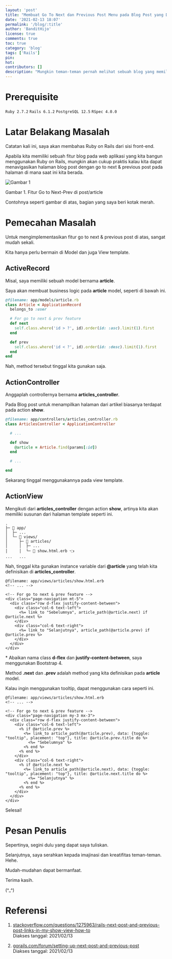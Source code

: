 ```yaml
---
layout: 'post'
title: "Membuat Go To Next dan Previous Post Menu pada Blog Post yang Dibangun dengan Rails"
date: '2021-02-13 18:07'
permalink: '/blog/:title'
author: 'BanditHijo'
license: true
comments: true
toc: true
category: 'blog'
tags: ['Rails']
pin:
hot:
contributors: []
description: "Mungkin teman-teman pernah melihat sebuah blog yang memiliki fitur go to next dan previous post? Nah, kita akan membuat fitur yang sama seperti itu, apabila teman-teman memiliki web aplikasi dalam bentuk blog yang dibangun menggunakan Ruby on Rails."
---
```


# Prerequisite

`Ruby 2.7.2` `Rails 6.1.2` `PostgreSQL 12.5` `RSpec 4.0.0`

# Latar Belakang Masalah

Catatan kali ini, saya akan membahas Ruby on Rails dari sisi front-end.

Apabila kita memiliki sebuah fitur blog pada web aplikasi yang kita bangun menggunakan Ruby on Rails, mungkin akan cukup praktis kalau kita dapat menavigasikan halaman blog post dengan go to next & previous post pada halaman di mana saat ini kita berada.

![Gambar 1](https://i.postimg.cc/yYhJHBtq/gambar-01.gif)

Gambar 1. Fitur Go to Next-Prev di post/article

Contohnya seperti gambar di atas, bagian yang saya beri kotak merah.


# Pemecahan Masalah

Untuk mengimplementasikan fitur go to next & previous post di atas, sangat mudah sekali.

Kita hanya perlu bermain di Model dan juga View template.


## ActiveRecord

Misal, saya memiliki sebuah model bernama **article**.

Saya akan membuat business logic pada **article** model, seperti di bawah ini.

```ruby
@filename: app/models/article.rb
class Article < ApplicationRecord
  belongs_to :user

  # For go to next & prev feature
  def next
    self.class.where('id > ?', id).order(id: :asc).limit(1).first
  end

  def prev
    self.class.where('id < ?', id).order(id: :desc).limit(1).first
  end
end
```

Nah, method tersebut tinggal kita gunakan saja.


## ActionController

Anggaplah controllernya bernama **articles_controller**.

Pada Blog post untuk menampilkan halaman dari artikel biasanya terdapat pada action **show**.

```ruby
@filename: app/controllers/articles_controller.rb
class ArticlesController < ApplicationController

  # ...

  def show
    @article = Article.find(params[:id])
  end

  # ...

end
```

Sekarang tinggal menggunakannya pada view template.


## ActionView

Mengikuti dari **articles_controller** dengan action **show**, artinya kita akan memiliki susunan dari halaman template seperti ini.

```
.
├─ 📂 app/
│  ├─ ...
│  └─ 📂 views/
│     ├─ 📂 articles/
│     │  ├─ ...
│     │  └─ 📄 show.html.erb 👈️
...   ...
```

Nah, tinggal kita gunakan instance variable dari **@article** yang telah kita definisikan di **articles_controller**.

```eruby
@filename: app/views/articles/show.html.erb
<!-- ... -->

<!-- For go to next & prev feature -->
<div class="page-navigation mt-5">
  <div class="row d-flex justify-content-between">
    <div class="col-6 text-left">
      <%= link_to "Sebelumnya", article_path(@article.next) if @article.next %>
    </div>
    <div class="col-6 text-right">
      <%= link_to "Selanjutnya", article_path(@article.prev) if @article.prev %>
    </div>
  </div>
</div>
```

\* Abaikan nama class **d-flex** dan **justify-content-between**, saya menggunakan Bootstrap 4.

Method **.next** dan **.prev** adalah method yang kita definisikan pada **article** model.

Kalau ingin menggunakan tooltip, dapat menggunakan cara seperti ini.

```eruby
@filename: app/views/articles/show.html.erb
<!-- ... -->

<!-- For go to next & prev feature -->
<div class="page-navigation my-3 mx-3">
  <div class="row d-flex justify-content-between">
    <div class="col-6 text-left">
      <% if @article.prev %>
        <%= link_to article_path(@article.prev), data: {toggle: "tooltip", placement: "top"}, title: @article.prev.title do %>
          <%= "Sebelumnya" %>
        <% end %>
      <% end %>
    </div>
    <div class="col-6 text-right">
      <% if @article.next %>
        <%= link_to article_path(@article.next), data: {toggle: "tooltip", placement: "top"}, title: @article.next.title do %>
          <%= "Selanjutnya" %>
        <% end %>
      <% end %>
    </div>
  </div>
</div>
```

Selesai!


# Pesan Penulis

Sepertinya, segini dulu yang dapat saya tuliskan.

Selanjutnya, saya serahkan kepada imajinasi dan kreatifitas teman-teman. Hehe.

Mudah-mudahan dapat bermanfaat.

Terima kasih.

(^_^)


# Referensi

1. [stackoverflow.com/questions/1275963/rails-next-post-and-previous-post-links-in-my-show-view-how-to](https://stackoverflow.com/questions/1275963/rails-next-post-and-previous-post-links-in-my-show-view-how-to)
<br>Diakses tanggal: 2021/02/13

2. [gorails.com/forum/setting-up-next-post-and-previous-post](https://gorails.com/forum/setting-up-next-post-and-previous-post)
<br>Diakses tanggal: 2021/02/13
